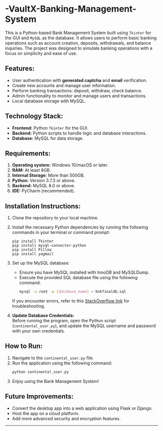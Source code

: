 # -VaultX-Banking-Management-System
This is a Python-based Bank Management System built using `Tkinter` for the GUI and `MySQL` as the database. It allows users to perform basic banking operations such as account creation, deposits, withdrawals, and balance inquiries. The project was designed to simulate banking operations with a focus on simplicity and ease of use.

## Features:
- User authentication with **generated captcha** and **email** verification.
- Create new accounts and manage user information.
- Perform banking transactions: deposit, withdraw, check balance.
- Admin functionality to monitor and manage users and transactions.
- Local database storage with MySQL.

## Technology Stack:
- **Frontend:** Python `Tkinter` for the GUI.
- **Backend:** Python scripts to handle logic and database interactions.
- **Database:** MySQL for data storage.
  
## Requirements:
1. **Operating system:** Windows 10/macOS or later.
2. **RAM:** At least 8GB.
3. **Internal Storage:** More than 500GB.
4. **Python:** Version 3.7.3 or above.
5. **Backend:** MySQL 8.0 or above.
6. **IDE:** PyCharm (recommended).

## Installation Instructions:
1. Clone the repository to your local machine.
2. Install the necessary Python dependencies by running the following commands in your terminal or command prompt:
   ```
   pip install Tkinter
   pip install mysql-connector-python
   pip install Pillow
   pip install yagmail
   ```
   
3. Set up the MySQL database:
   - Ensure you have MySQL installed with InnoDB and MySQLDump.
   - Execute the provided SQL database file using the following command:
     ```bash
     mysql -u root -p [database_name] < bnkfinaldb.sql
     ```
   If you encounter errors, refer to this [StackOverflow link](https://stackoverflow.com/questions/5920136/mysql-is-not-recognised-as-an-internal-or-external-command-operable-program-or-b) for troubleshooting.

4. **Update Database Credentials:**  
   Before running the program, open the Python script (`continental_user.py`), and update the MySQL username and password with your own credentials.

## How to Run:
1. Navigate to the `continental_user.py` file.
2. Run the application using the following command:
   ```bash
   python continental_user.py
   ```
3. Enjoy using the Bank Management System!

## Future Improvements:
- Convert the desktop app into a web application using Flask or Django.
- Host the app on a cloud platform.
- Add more advanced security and encryption features.

---
